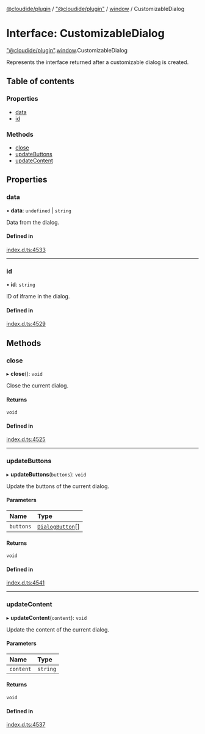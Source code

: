 [@cloudide/plugin](../README.md) / ["@cloudide/plugin"](../modules/_cloudide_plugin_.md) / [window](../modules/cloudide_plugin_.window.md) / CustomizableDialog

# Interface: CustomizableDialog

["@cloudide/plugin"](../modules/_cloudide_plugin_.md).[window](../modules/cloudide_plugin_.window.md).CustomizableDialog

Represents the interface returned after a customizable dialog is created.

## Table of contents

### Properties

- [data](cloudide_plugin_.window.CustomizableDialog.md#data)
- [id](cloudide_plugin_.window.CustomizableDialog.md#id)

### Methods

- [close](cloudide_plugin_.window.CustomizableDialog.md#close)
- [updateButtons](cloudide_plugin_.window.CustomizableDialog.md#updatebuttons)
- [updateContent](cloudide_plugin_.window.CustomizableDialog.md#updatecontent)

## Properties

### data

• **data**: `undefined` \| `string`

Data from the dialog.

#### Defined in

[index.d.ts:4533](https://github.com/shuyaqian/cloudide-plugin-api/blob/26b31b9/index.d.ts#L4533)

___

### id

• **id**: `string`

ID of iframe in the dialog.

#### Defined in

[index.d.ts:4529](https://github.com/shuyaqian/cloudide-plugin-api/blob/26b31b9/index.d.ts#L4529)

## Methods

### close

▸ **close**(): `void`

Close the current dialog.

#### Returns

`void`

#### Defined in

[index.d.ts:4525](https://github.com/shuyaqian/cloudide-plugin-api/blob/26b31b9/index.d.ts#L4525)

___

### updateButtons

▸ **updateButtons**(`buttons`): `void`

Update the buttons of the current dialog.

#### Parameters

| Name | Type |
| :------ | :------ |
| `buttons` | [`DialogButton`](cloudide_plugin_.window.DialogButton.md)[] |

#### Returns

`void`

#### Defined in

[index.d.ts:4541](https://github.com/shuyaqian/cloudide-plugin-api/blob/26b31b9/index.d.ts#L4541)

___

### updateContent

▸ **updateContent**(`content`): `void`

Update the content of the current dialog.

#### Parameters

| Name | Type |
| :------ | :------ |
| `content` | `string` |

#### Returns

`void`

#### Defined in

[index.d.ts:4537](https://github.com/shuyaqian/cloudide-plugin-api/blob/26b31b9/index.d.ts#L4537)
